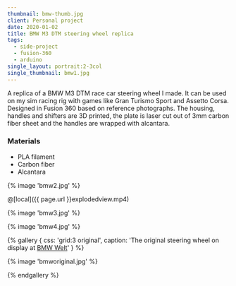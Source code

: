 ```yaml
---
thumbnail: bmw-thumb.jpg
client: Personal project
date: 2020-01-02
title: BMW M3 DTM steering wheel replica
tags:
  - side-project
  - fusion-360
  - arduino
single_layout: portrait:2-3col
single_thumbnail: bmw1.jpg
---
```


A replica of a BMW M3 DTM race car steering wheel I made. It can be used on my sim racing rig with games like Gran Turismo Sport and Assetto Corsa. Designed in Fusion 360 based on reference photographs. The housing, handles and shifters are 3D printed, the plate is laser cut out of 3mm carbon fiber sheet and the handles are wrapped with alcantara.

### Materials

- PLA filament
- Carbon fiber
- Alcantara

<div class="block gallery grid:bmw grid:full">

{% image 'bmw2.jpg' %}

@[local]({{ page.url }}explodedview.mp4)

{% image 'bmw3.jpg' %}

{% image 'bmw4.jpg' %}

</div>

{% gallery {
  css: 'grid:3 original',
  caption: 'The original steering wheel on display at <a href="https://www.bmw-welt.com/">BMW Welt</a>'
} %}

{% image 'bmworiginal.jpg' %}

{% endgallery %}
